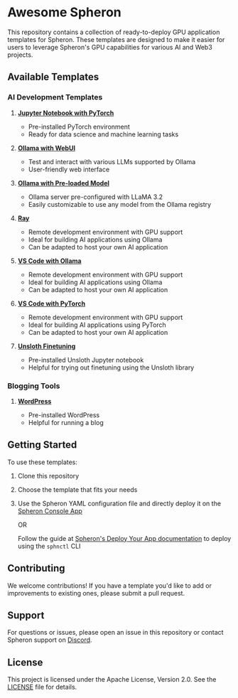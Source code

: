 # Awesome Spheron

This repository contains a collection of ready-to-deploy GPU application templates for Spheron. These templates are designed to make it easier for users to leverage Spheron's GPU capabilities for various AI and Web3 projects.

## Available Templates

### AI Development Templates

1. [**Jupyter Notebook with PyTorch**](./jupyter-with-pytorch)

   - Pre-installed PyTorch environment
   - Ready for data science and machine learning tasks

2. [**Ollama with WebUI**](./ollama-webui)

   - Test and interact with various LLMs supported by Ollama
   - User-friendly web interface

3. [**Ollama with Pre-loaded Model**](./ollama-with-preloaded-model/)

   - Ollama server pre-configured with LLaMA 3.2
   - Easily customizable to use any model from the Ollama registry

4. [**Ray**](./ray)

   - Remote development environment with GPU support
   - Ideal for building AI applications using Ollama
   - Can be adapted to host your own AI application

5. [**VS Code with Ollama**](./vscode-ollama)

   - Remote development environment with GPU support
   - Ideal for building AI applications using Ollama
   - Can be adapted to host your own AI application

6. [**VS Code with PyTorch**](./vscode-pytorch)

   - Remote development environment with GPU support
   - Ideal for building AI applications using PyTorch
   - Can be adapted to host your own AI application

7. [**Unsloth Finetuning**](./unsloth-finetuning)

   - Pre-installed Unsloth Jupyter notebook
   - Helpful for trying out finetuning using the Unsloth library

### Blogging Tools

1. [**WordPress**](./wordpress)

   - Pre-installed WordPress
   - Helpful for running a blog

## Getting Started

To use these templates:

1. Clone this repository
2. Choose the template that fits your needs
3. Use the Spheron YAML configuration file and directly deploy it on the [Spheron Console App](https://console.spheron.network)

   OR

   Follow the guide at [Spheron's Deploy Your App documentation](https://docs.spheron.network/user-guide/deploy-your-app) to deploy using the `sphnctl` CLI

## Contributing

We welcome contributions! If you have a template you'd like to add or improvements to existing ones, please submit a pull request.

## Support

For questions or issues, please open an issue in this repository or contact Spheron support on [Discord](https://sphn.wiki/discord).

## License

This project is licensed under the Apache License, Version 2.0. See the [LICENSE](LICENSE) file for details.
